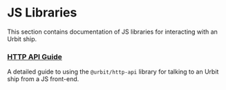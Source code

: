 # JS Libraries

This section contains documentation of JS libraries for interacting with an Urbit ship.

### [HTTP API Guide](tools/js-libs/http-api-guide)

A detailed guide to using the `@urbit/http-api` library for talking to an Urbit ship from a JS front-end.
